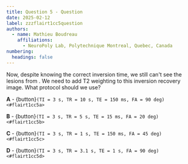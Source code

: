 ```yaml
---
title: Question 5 - Question
date: 2025-02-12
label: zzzflairt1cc5question
authors:
  - name: Mathieu Boudreau
    affiliations:
      - NeuroPoly Lab, Polytechnique Montreal, Quebec, Canada
numbering:
  headings: false
---
```


Now, despite knowing the correct inversion time, we still can't see the lesions from [](#flairPlot4d). We need to add T2 weighting to this inversion recovery image. What protocol should we use? 

**A** - {button}`(TI = 3 s, TR = 10 s, TE = 150 ms, FA = 90 deg) <#flairt1cc5a>`

**B** - {button}`(TI = 3 s, TR = 5 s, TE = 15 ms, FA = 20 deg) <#flairt1cc5b>`

**C** - {button}`(TI = 3 s, TR = 1 s, TE = 150 ms, FA = 45 deg) <#flairt1cc5c>`

**D** - {button}`(TI = 3 s, TR = 3.1 s, TE = 1 s, FA = 90 deg) <#flairt1cc5d>`


